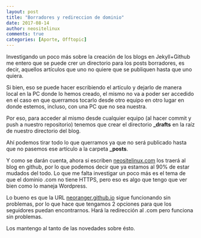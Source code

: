 ```yaml
---
layout: post
title: "Borradores y redireccion de dominio"
date: 2017-08-14
author: neositelinux
comments: true
categories: [Aporte, Offtopic]
---
```


Investigando un poco más sobre la creación de los blogs en Jekyll+Github me entero que se puede crer un directorio para los posts borradores, es decir, aquellos artículos que uno no quiere que se publiquen hasta que uno quiera.

Si bien, eso se puede hacer escribiendo el artículo y dejarlo de manera local en la PC donde lo hemos creado, el mismo no va a poder ser accedido en el caso en que querramos tocarlo desde otro equipo en otro lugar en donde estemos, incluso, con una PC que no sea nuestra. 

Por eso, para acceder al mismo desde cualquier equipo (al hacer commit y push a nuestro repositorio) tenemos que crear el directorio **_drafts** en la raíz de nuestro directorio del blog.

Ahí podemos tirar todo lo que querramos ya que no será publicado hasta que no pasemos ese artículo a la carpeta **_posts**.

Y como se darán cuenta, ahora si escriben [neositelinux.com](http://neositelinux.com) los traerá al blog en github, por lo que podemos decir que ya estamos al 90% de estar mudados del todo. Lo que me falta investigar un poco más es el tema de que el dominio .com no tiene HTTPS, pero eso es algo que tengo que ver bien como lo maneja Wordpress.

Lo bueno es que la URL [neoranger.github.io](https://neoranger.github.io) sigue funcionando sin problemas, por lo que hace que tengamos 2 opciones para que los seguidores puedan encontrarnos. Hará la redirección al .com pero funciona sin problemas.

Los mantengo al tanto de las novedades sobre ésto.
